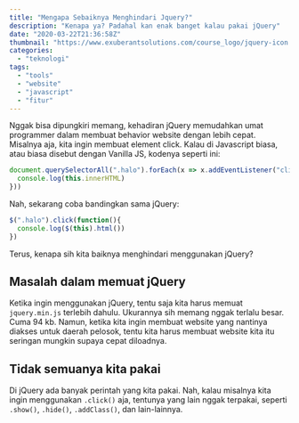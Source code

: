 ```yaml
---
title: "Mengapa Sebaiknya Menghindari Jquery?"
description: "Kenapa ya? Padahal kan enak banget kalau pakai jQuery"
date: "2020-03-22T21:36:58Z"
thumbnail: "https://www.exuberantsolutions.com/course_logo/jquery-icon.png"
categories:
  - "teknologi"
tags:
  - "tools"
  - "website"
  - "javascript"
  - "fitur"
---
```


Nggak bisa dipungkiri memang, kehadiran jQuery memudahkan umat programmer dalam membuat behavior website dengan lebih cepat. Misalnya aja, kita ingin membuat element click. Kalau di Javascript biasa, atau biasa disebut dengan Vanilla JS, kodenya seperti ini:

```javascript 
document.querySelectorAll(".halo").forEach(x => x.addEventListener("click", function(){
  console.log(this.innerHTML)
}))
```

Nah, sekarang coba bandingkan sama jQuery:

```javascript 
$(".halo").click(function(){
  console.log($(this).html())
})
```

Terus, kenapa sih kita baiknya menghindari menggunakan jQuery?

## Masalah dalam memuat jQuery 

Ketika ingin menggunakan jQuery, tentu saja kita harus memuat `jquery.min.js` terlebih dahulu. Ukurannya sih memang nggak terlalu besar. Cuma 94 kb. Namun, ketika kita ingin membuat website yang nantinya diakses untuk daerah pelosok, tentu kita harus membuat website kita itu seringan mungkin supaya cepat diloadnya.

## Tidak semuanya kita pakai

Di jQuery ada banyak perintah yang kita pakai. Nah, kalau misalnya kita ingin menggunakan `.click()` aja, tentunya yang lain nggak terpakai, seperti `.show()`, `.hide()`, `.addClass()`, dan lain-lainnya.